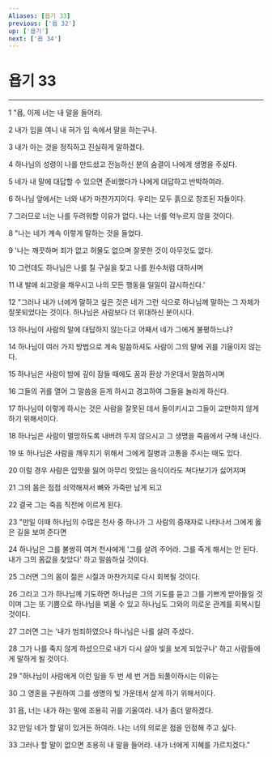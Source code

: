 ```yaml
---
Aliases: [욥기 33]
previous: ['욥 32']
up: ['욥기']
next: ['욥 34']
---
```

# 욥기 33

***


1 "욥, 이제 너는 내 말을 들어라. 

2 내가 입을 여니 내 혀가 입 속에서 말을 하는구나. 

3 내가 아는 것을 정직하고 진실하게 말하겠다. 

4 하나님의 성령이 나를 만드셨고 전능하신 분의 숨결이 나에게 생명을 주셨다. 

5 네가 내 말에 대답할 수 있으면 준비했다가 나에게 대답하고 반박하여라. 

6 하나님 앞에서는 너와 내가 마찬가지이다. 우리는 모두 흙으로 창조된 자들이다. 

7 그러므로 너는 나를 두려워할 이유가 없다. 나는 너를 억누르지 않을 것이다. 

8 "나는 네가 계속 이렇게 말하는 것을 들었다. 

9 '나는 깨끗하며 죄가 없고 허물도 없으며 잘못한 것이 아무것도 없다. 

10 그런데도 하나님은 나를 칠 구실을 찾고 나를 원수처럼 대하시며 

11 내 발에 쇠고랑을 채우시고 나의 모든 행동을 일일이 감시하신다.' 

12 "그러나 내가 너에게 말하고 싶은 것은 네가 그런 식으로 하나님께 말하는 그 자체가 잘못되었다는 것이다. 하나님은 사람보다 더 위대하신 분이시다. 

13 하나님이 사람의 말에 대답하지 않는다고 어째서 네가 그에게 불평하느냐? 

14 하나님이 여러 가지 방법으로 계속 말씀하셔도 사람이 그의 말에 귀를 기울이지 않는다. 

15 하나님은 사람이 밤에 깊이 잠들 때에도 꿈과 환상 가운데서 말씀하시며 

16 그들의 귀를 열어 그 말씀을 듣게 하시고 경고하여 그들을 놀라게 하신다. 

17 하나님이 이렇게 하시는 것은 사람을 잘못된 데서 돌이키시고 그들이 교만하지 않게 하기 위해서이다. 

18 하나님은 사람이 멸망하도록 내버려 두지 않으시고 그 생명을 죽음에서 구해 내신다. 

19 또 하나님은 사람을 깨우치기 위해서 그에게 질병과 고통을 주시는 때도 있다. 

20 이럴 경우 사람은 입맛을 잃어 아무리 맛있는 음식이라도 쳐다보기가 싫어지며 

21 그의 몸은 점점 쇠약해져서 뼈와 가죽만 남게 되고 

22 결국 그는 죽음 직전에 이르게 된다. 

23 "만일 이때 하나님의 수많은 천사 중 하나가 그 사람의 중재자로 나타나서 그에게 옳은 길을 보여 준다면 

24 하나님은 그를 불쌍히 여겨 천사에게 '그를 살려 주어라. 그를 죽게 해서는 안 된다. 내가 그의 몸값을 찾았다' 하고 말씀하실 것이다. 

25 그러면 그의 몸이 젊은 시절과 마찬가지로 다시 회복될 것이다. 

26 그리고 그가 하나님께 기도하면 하나님은 그의 기도를 듣고 그를 기쁘게 받아들일 것이며 그는 또 기쁨으로 하나님을 뵈올 수 있고 하나님도 그와의 의로운 관계를 회복시킬 것이다. 

27 그러면 그는 '내가 범죄하였으나 하나님은 나를 살려 주셨다. 

28 그가 나를 죽지 않게 하셨으므로 내가 다시 살아 빛을 보게 되었구나' 하고 사람들에게 말하게 될 것이다. 

29 "하나님이 사람에게 이런 일을 두 번 세 번 거듭 되풀이하시는 이유는 

30 그 영혼을 구원하여 그를 생명의 빛 가운데서 살게 하기 위해서이다. 

31 욥, 너는 내가 하는 말에 조용히 귀를 기울여라. 내가 좀더 말하겠다. 

32 만일 네가 할 말이 있거든 하여라. 나는 너의 의로운 점을 인정해 주고 싶다. 

33 그러나 할 말이 없으면 조용히 내 말을 들어라. 내가 너에게 지혜를 가르치겠다."

